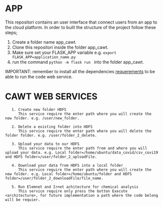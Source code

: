 # APP
This repositori contains an user interface that connect users from an app to the cloud platform.
In order to built the structure of the project follow these steps;
1. Create a folder name app_cawt.
2. Clone this repositori inside the folder app_cawt.
3. Make sure set your FLASK_APP variable e.g. ``export FLASK_APP=application_name.py``
4. run the command ```python -m flask run ``` into the folder app_cawt.

IMPORTANT: remember to install all the dependencies [requerements](https://github.com/CarlosTheran/app/blob/main/requirements.txt) to be able to run the code web service.

# CAWT WEB SERVICES
```
   1. Create new folder HDFS
      This service require the enter path where you will create the new folder. e.g. /user/new_folder.   
```
```
   2. Delete a existing folder into HDFS 
      This service require the enter path where you will delete the folder folder. e.g. /user/folder_2_delete.
```
```
   3. Upload your data to our HDFS
      This service require the enter path from and where you will upload your data. e.g. Local folder=/home/ubuntu/data_covid/csv_covi19  and HDFS folder=/user/folder_2_uploadFile. 
```
```
   4. Download your data from HDFS into a local folder
      This service require the enter path where you will create the new folder. e.g. Local folder=/home/ubuntu/folder and HDFS folder=/user/folder_2_downloadFile/file_name. 
```
```
   5. Run Elemnet and Irnet achitecture for chemical analysis
      This service require only press the botton Execute <architecture>, for future implementation a path where the code belong will be requier.
```